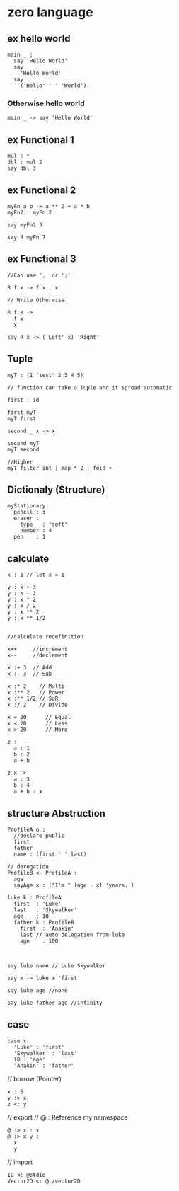 
# zero language

## ex hello world
```
main _ : 
  say 'Hello World'
  say
    'Hello World'
  say
    ('Hello' ' ' 'World')
```

### Otherwise hello world

```main _ -> say 'Hello World'```


## ex Functional 1
```
mul : *
dbl : mul 2
say dbl 3
```

## ex Functional 2
```
myFn a b -> a ** 2 + a * b
myFn2 : myFn 2

say myFn2 3

say 4 myFn 7
```
## ex Functional 3

```
//Can use ',' or ';'

R f x -> f x , x

// Write Otherwise

R f x ->
  f x
  x

say R x -> ('Left' x) 'Right'

```

## Tuple
```
myT : (1 'test' 2 3 4 5)

// function can take a Tuple and it spread automatic

first : id

first myT
myT first

second _ x -> x

second myT
myT second

//Higher
myT filter int | map * 2 | fold +
```

## Dictionaly (Structure)
```
myStationary : 
  pencil : 3
  eraser :
    type   : 'soft'
    number : 4
  pen    : 1
```

## calculate  

```
x : 1 // let x = 1

y : x + 3
y : x - 3
y : x * 2
y : x / 2
y : x ** 2
y : x ** 1/2


//calculate redefinition

x++     //increment
x--     //declement

x :+ 3  // Add
x :- 3  // Sub

x :* 2    // Multi
x :** 2   // Power
x :** 1/2 // SqR
x :/ 2    // Divide

x = 20      // Equal
x < 20      // Less
x > 20      // More

z :
  a : 1
  b : 2
  a + b

z x ->
  a : 3
  b : 4
  a + b - x

```

## structure Abstruction

```
ProfileA o :
  //declare public
  first
  father
  name : (first ' ' last)

// deregation
ProfileB <- ProfileA :
  age
  sayAge x : ("I'm " (age - x) 'years.')

luke k : ProfileA
  first  : 'Luke'
  last   : 'Skywalker'
  age    : 18
  father k : ProfileB
    first  : 'Anakin'
    last // auto delegation from luke
    age    : 100



say luke name // Luke Skywalker

say x -> luke x 'first'

say luke age //none

say luke father age //infinity

```
## case
```
case x
  'Luke' : 'first'
  'Skywalker' : 'last'
  18 : 'age'
  'Anakin' : 'father'
```

// borrow (Pointer)

```
x : 5
y :> x
z <: y
```

// export
// @ : Reference my namespace

```
@ :> x : x
@ :> x y :
  x
  y
```


// import
```
IO <: @stdio
Vector2D <: @./vector2D
```
